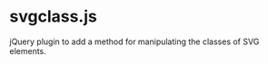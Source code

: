 svgclass.js
===========

jQuery plugin to add a method for manipulating the classes of SVG elements.
